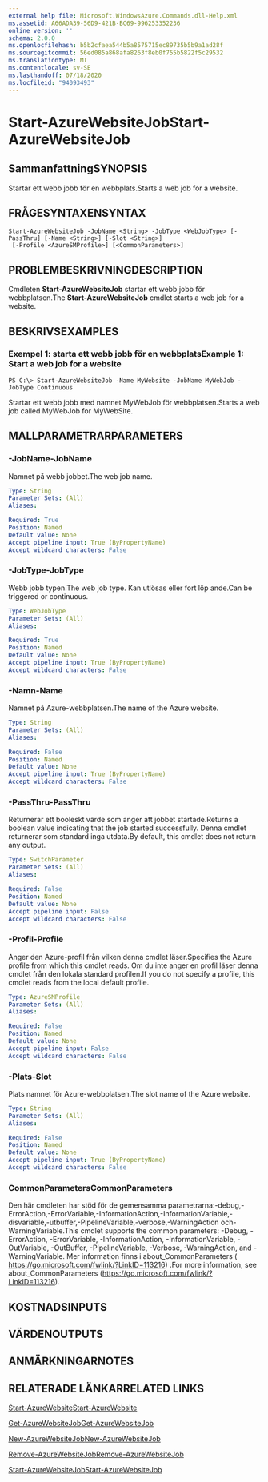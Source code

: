 ```yaml
---
external help file: Microsoft.WindowsAzure.Commands.dll-Help.xml
ms.assetid: A66ADA39-56D9-421B-BC69-996253352236
online version: ''
schema: 2.0.0
ms.openlocfilehash: b5b2cfaea544b5a8575715ec89735b5b9a1ad28f
ms.sourcegitcommit: 56ed085a868afa8263f8eb0f755b5822f5c29532
ms.translationtype: MT
ms.contentlocale: sv-SE
ms.lasthandoff: 07/18/2020
ms.locfileid: "94093493"
---
```

# <span data-ttu-id="429e2-101">Start-AzureWebsiteJob</span><span class="sxs-lookup"><span data-stu-id="429e2-101">Start-AzureWebsiteJob</span></span>

## <span data-ttu-id="429e2-102">Sammanfattning</span><span class="sxs-lookup"><span data-stu-id="429e2-102">SYNOPSIS</span></span>
<span data-ttu-id="429e2-103">Startar ett webb jobb för en webbplats.</span><span class="sxs-lookup"><span data-stu-id="429e2-103">Starts a web job for a website.</span></span>

## <span data-ttu-id="429e2-104">FRÅGESYNTAXEN</span><span class="sxs-lookup"><span data-stu-id="429e2-104">SYNTAX</span></span>

```
Start-AzureWebsiteJob -JobName <String> -JobType <WebJobType> [-PassThru] [-Name <String>] [-Slot <String>]
 [-Profile <AzureSMProfile>] [<CommonParameters>]
```

## <span data-ttu-id="429e2-105">PROBLEMBESKRIVNING</span><span class="sxs-lookup"><span data-stu-id="429e2-105">DESCRIPTION</span></span>
<span data-ttu-id="429e2-106">Cmdleten **Start-AzureWebsiteJob** startar ett webb jobb för webbplatsen.</span><span class="sxs-lookup"><span data-stu-id="429e2-106">The **Start-AzureWebsiteJob** cmdlet starts a web job for a website.</span></span>

## <span data-ttu-id="429e2-107">BESKRIVS</span><span class="sxs-lookup"><span data-stu-id="429e2-107">EXAMPLES</span></span>

### <span data-ttu-id="429e2-108">Exempel 1: starta ett webb jobb för en webbplats</span><span class="sxs-lookup"><span data-stu-id="429e2-108">Example 1: Start a web job for a website</span></span>
```
PS C:\> Start-AzureWebsiteJob -Name MyWebsite -JobName MyWebJob -JobType Continuous
```

<span data-ttu-id="429e2-109">Startar ett webb jobb med namnet MyWebJob för webbplatsen.</span><span class="sxs-lookup"><span data-stu-id="429e2-109">Starts a web job called MyWebJob for MyWebSite.</span></span>

## <span data-ttu-id="429e2-110">MALLPARAMETRAR</span><span class="sxs-lookup"><span data-stu-id="429e2-110">PARAMETERS</span></span>

### <span data-ttu-id="429e2-111">-JobName</span><span class="sxs-lookup"><span data-stu-id="429e2-111">-JobName</span></span>
<span data-ttu-id="429e2-112">Namnet på webb jobbet.</span><span class="sxs-lookup"><span data-stu-id="429e2-112">The web job name.</span></span>

```yaml
Type: String
Parameter Sets: (All)
Aliases: 

Required: True
Position: Named
Default value: None
Accept pipeline input: True (ByPropertyName)
Accept wildcard characters: False
```

### <span data-ttu-id="429e2-113">-JobType</span><span class="sxs-lookup"><span data-stu-id="429e2-113">-JobType</span></span>
<span data-ttu-id="429e2-114">Webb jobb typen.</span><span class="sxs-lookup"><span data-stu-id="429e2-114">The web job type.</span></span>
<span data-ttu-id="429e2-115">Kan utlösas eller fort löp ande.</span><span class="sxs-lookup"><span data-stu-id="429e2-115">Can be triggered or continuous.</span></span>

```yaml
Type: WebJobType
Parameter Sets: (All)
Aliases: 

Required: True
Position: Named
Default value: None
Accept pipeline input: True (ByPropertyName)
Accept wildcard characters: False
```

### <span data-ttu-id="429e2-116">-Namn</span><span class="sxs-lookup"><span data-stu-id="429e2-116">-Name</span></span>
<span data-ttu-id="429e2-117">Namnet på Azure-webbplatsen.</span><span class="sxs-lookup"><span data-stu-id="429e2-117">The name of the Azure website.</span></span>

```yaml
Type: String
Parameter Sets: (All)
Aliases: 

Required: False
Position: Named
Default value: None
Accept pipeline input: True (ByPropertyName)
Accept wildcard characters: False
```

### <span data-ttu-id="429e2-118">-PassThru</span><span class="sxs-lookup"><span data-stu-id="429e2-118">-PassThru</span></span>
<span data-ttu-id="429e2-119">Returnerar ett booleskt värde som anger att jobbet startade.</span><span class="sxs-lookup"><span data-stu-id="429e2-119">Returns a boolean value indicating that the job started successfully.</span></span>
<span data-ttu-id="429e2-120">Denna cmdlet returnerar som standard inga utdata.</span><span class="sxs-lookup"><span data-stu-id="429e2-120">By default, this cmdlet does not return any output.</span></span>

```yaml
Type: SwitchParameter
Parameter Sets: (All)
Aliases: 

Required: False
Position: Named
Default value: None
Accept pipeline input: False
Accept wildcard characters: False
```

### <span data-ttu-id="429e2-121">-Profil</span><span class="sxs-lookup"><span data-stu-id="429e2-121">-Profile</span></span>
<span data-ttu-id="429e2-122">Anger den Azure-profil från vilken denna cmdlet läser.</span><span class="sxs-lookup"><span data-stu-id="429e2-122">Specifies the Azure profile from which this cmdlet reads.</span></span>
<span data-ttu-id="429e2-123">Om du inte anger en profil läser denna cmdlet från den lokala standard profilen.</span><span class="sxs-lookup"><span data-stu-id="429e2-123">If you do not specify a profile, this cmdlet reads from the local default profile.</span></span>

```yaml
Type: AzureSMProfile
Parameter Sets: (All)
Aliases: 

Required: False
Position: Named
Default value: None
Accept pipeline input: False
Accept wildcard characters: False
```

### <span data-ttu-id="429e2-124">-Plats</span><span class="sxs-lookup"><span data-stu-id="429e2-124">-Slot</span></span>
<span data-ttu-id="429e2-125">Plats namnet för Azure-webbplatsen.</span><span class="sxs-lookup"><span data-stu-id="429e2-125">The slot name of the Azure website.</span></span>

```yaml
Type: String
Parameter Sets: (All)
Aliases: 

Required: False
Position: Named
Default value: None
Accept pipeline input: True (ByPropertyName)
Accept wildcard characters: False
```

### <span data-ttu-id="429e2-126">CommonParameters</span><span class="sxs-lookup"><span data-stu-id="429e2-126">CommonParameters</span></span>
<span data-ttu-id="429e2-127">Den här cmdleten har stöd för de gemensamma parametrarna:-debug,-ErrorAction,-ErrorVariable,-InformationAction,-InformationVariable,-disvariable,-utbuffer,-PipelineVariable,-verbose,-WarningAction och-WarningVariable.</span><span class="sxs-lookup"><span data-stu-id="429e2-127">This cmdlet supports the common parameters: -Debug, -ErrorAction, -ErrorVariable, -InformationAction, -InformationVariable, -OutVariable, -OutBuffer, -PipelineVariable, -Verbose, -WarningAction, and -WarningVariable.</span></span> <span data-ttu-id="429e2-128">Mer information finns i about_CommonParameters ( https://go.microsoft.com/fwlink/?LinkID=113216) .</span><span class="sxs-lookup"><span data-stu-id="429e2-128">For more information, see about_CommonParameters (https://go.microsoft.com/fwlink/?LinkID=113216).</span></span>

## <span data-ttu-id="429e2-129">KOSTNADS</span><span class="sxs-lookup"><span data-stu-id="429e2-129">INPUTS</span></span>

## <span data-ttu-id="429e2-130">VÄRDEN</span><span class="sxs-lookup"><span data-stu-id="429e2-130">OUTPUTS</span></span>

## <span data-ttu-id="429e2-131">ANMÄRKNINGAR</span><span class="sxs-lookup"><span data-stu-id="429e2-131">NOTES</span></span>

## <span data-ttu-id="429e2-132">RELATERADE LÄNKAR</span><span class="sxs-lookup"><span data-stu-id="429e2-132">RELATED LINKS</span></span>

[<span data-ttu-id="429e2-133">Start-AzureWebsite</span><span class="sxs-lookup"><span data-stu-id="429e2-133">Start-AzureWebsite</span></span>](./Start-AzureWebsite.md)

[<span data-ttu-id="429e2-134">Get-AzureWebsiteJob</span><span class="sxs-lookup"><span data-stu-id="429e2-134">Get-AzureWebsiteJob</span></span>](./Get-AzureWebsiteJob.md)

[<span data-ttu-id="429e2-135">New-AzureWebsiteJob</span><span class="sxs-lookup"><span data-stu-id="429e2-135">New-AzureWebsiteJob</span></span>](./New-AzureWebsiteJob.md)

[<span data-ttu-id="429e2-136">Remove-AzureWebsiteJob</span><span class="sxs-lookup"><span data-stu-id="429e2-136">Remove-AzureWebsiteJob</span></span>](./Remove-AzureWebsiteJob.md)

[<span data-ttu-id="429e2-137">Start-AzureWebsiteJob</span><span class="sxs-lookup"><span data-stu-id="429e2-137">Start-AzureWebsiteJob</span></span>](./Start-AzureWebsiteJob.md)


